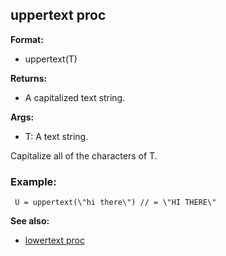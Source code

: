 ## uppertext proc

**Format:**
+   uppertext(T)
<!-- -->
**Returns:**
+   A capitalized text string.
<!-- -->
**Args:**
+   T: A text string.


Capitalize all of the characters of T.
### Example:

```
 U = uppertext(\"hi there\") // = \"HI THERE\" 
```


**See also:**
+   [lowertext proc](/ref/proc/lowertext.md) <!-- -->
